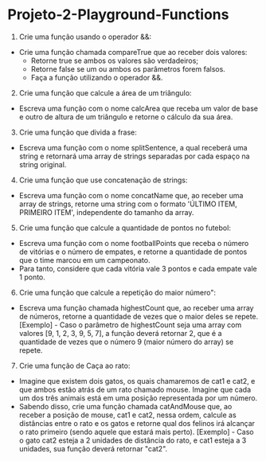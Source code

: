 # Projeto-2-Playground-Functions

1. Crie uma função usando o operador &&:
- Crie uma função chamada compareTrue que ao receber dois valores:
    - Retorne true se ambos os valores são verdadeiros;
    - Retorne false se um ou ambos os parâmetros forem falsos.
    - Faça a função utilizando o operador &&.

2. Crie uma função que calcule a área de um triângulo:
- Escreva uma função com o nome calcArea que receba um valor de base e outro de altura de um triângulo e retorne o cálculo da sua área.

3. Crie uma função que divida a frase:
- Escreva uma função com o nome splitSentence, a qual receberá uma string e retornará uma array de strings separadas por cada espaço na string original.

4. Crie uma função que use concatenação de strings:
- Escreva uma função com o nome concatName que, ao receber uma array de strings, retorne uma string com o formato 'ÚLTIMO ITEM, PRIMEIRO ITEM', independente do tamanho da array.

5. Crie uma função que calcule a quantidade de pontos no futebol:
- Escreva uma função com o nome footballPoints que receba o número de vitórias e o número de empates, e retorne a quantidade de pontos que o time marcou em um campeonato.
- Para tanto, considere que cada vitória vale 3 pontos e cada empate vale 1 ponto.

6. Crie uma função que calcule a repetição do maior número":
- Escreva uma função chamada highestCount que, ao receber uma array de números, retorne a quantidade de vezes que o maior deles se repete.
[Exemplo] - Caso o parâmetro de highestCount seja uma array com valores [9, 1, 2, 3, 9, 5, 7], a função deverá retornar 2, que é a quantidade de vezes que o número 9 (maior número do array) se repete.

7. Crie uma função de Caça ao rato:
- Imagine que existem dois gatos, os quais chamaremos de cat1 e cat2, e que ambos estão atrás de um rato chamado mouse. Imagine que cada um dos três animais está em uma posição representada por um número.
- Sabendo disso, crie uma função chamada catAndMouse que, ao receber a posição de mouse, cat1 e cat2, nessa ordem, calcule as distâncias entre o rato e os gatos e retorne qual dos felinos irá alcançar o rato primeiro (sendo aquele que estará mais perto).
[Exemplo] - Caso o gato cat2 esteja a 2 unidades de distância do rato, e cat1 esteja a 3 unidades, sua função deverá retornar "cat2".
